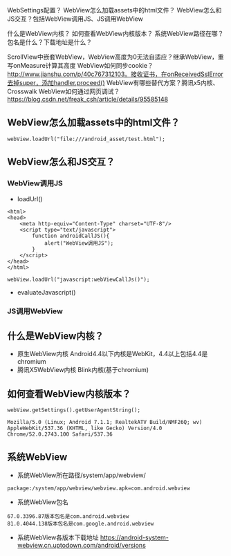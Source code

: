 

WebSettings配置？
WebView怎么加载assets中的html文件？
WebView怎么和JS交互？包括WebView调用JS、JS调用WebView 

什么是WebView内核？
如何查看WebView内核版本？
系统WebView路径在哪？包名是什么？下载地址是什么？


ScrollView中嵌套WebView，WebView高度为0无法自适应？继承WebView，重写onMeasure计算其高度
WebView如何同步cookie？http://www.jianshu.com/p/40c767312103。接收证书，在onReceivedSslError去掉super，添加handler.proceed()
WebView有哪些替代方案？腾讯x5内核、Crosswalk
WebView如何通过网页调试？ https://blog.csdn.net/freak_csh/article/details/95585148



## WebView怎么加载assets中的html文件？
```
webView.loadUrl("file:///android_asset/test.html");
```



## WebView怎么和JS交互？
### WebView调用JS
- loadUrl()
```
<html>
<head>
    <meta http-equiv="Content-Type" charset="UTF-8"/>
    <script type="text/javascript">
        function androidCallJS(){
            alert("WebView调用JS");
        }
    </script>
</head>
</html>
```

```
webView.loadUrl("javascript:webViewCallJs()");
```
- evaluateJavascript()

### JS调用WebView




## 什么是WebView内核？
- 原生WebView内核
Android4.4以下内核是WebKit，4.4以上包括4.4是chromium
- 腾讯X5WebView内核
Blink内核(基于chromium)
## 如何查看WebView内核版本？
```
webView.getSettings().getUserAgentString();
```

```
Mozilla/5.0 (Linux; Android 7.1.1; RealtekATV Build/NMF26Q; wv) AppleWebKit/537.36 (KHTML, like Gecko) Version/4.0 Chrome/52.0.2743.100 Safari/537.36
```


## 系统WebView
- 系统WebView所在路径/system/app/webview/
```
package:/system/app/webview/webview.apk=com.android.webview
```
- 系统WebView包名
```
67.0.3396.87版本包名是com.android.webview
81.0.4044.138版本包名是com.google.android.webview
```
- 系统WebView各版本下载地址
https://android-system-webview.cn.uptodown.com/android/versions
